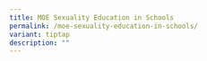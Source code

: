 ```yaml
---
title: MOE Sexuality Education in Schools
permalink: /moe-sexuality-education-in-schools/
variant: tiptap
description: ""
---
```

